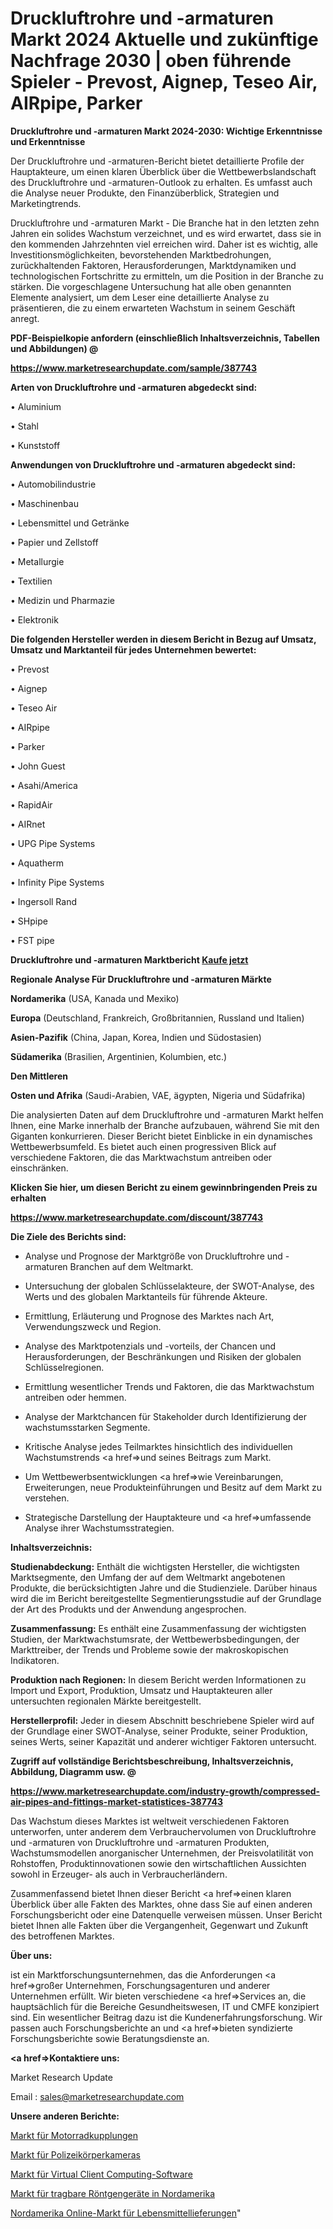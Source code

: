 # Druckluftrohre und -armaturen Markt 2024 Aktuelle und zukünftige Nachfrage 2030 | oben führende Spieler - Prevost, Aignep, Teseo Air, AIRpipe, Parker

<strong>Druckluftrohre und -armaturen Markt 2024-2030: Wichtige Erkenntnisse und Erkenntnisse</strong>

Der Druckluftrohre und -armaturen-Bericht bietet detaillierte Profile der Hauptakteure, um einen klaren Überblick über die Wettbewerbslandschaft des Druckluftrohre und -armaturen-Outlook zu erhalten. Es umfasst auch die Analyse neuer Produkte, den Finanzüberblick, Strategien und Marketingtrends.

Druckluftrohre und -armaturen Markt - Die Branche hat in den letzten zehn Jahren ein solides Wachstum verzeichnet, und es wird erwartet, dass sie in den kommenden Jahrzehnten viel erreichen wird. Daher ist es wichtig, alle Investitionsmöglichkeiten, bevorstehenden Marktbedrohungen, zurückhaltenden Faktoren, Herausforderungen, Marktdynamiken und technologischen Fortschritte zu ermitteln, um die Position in der Branche zu stärken. Die vorgeschlagene Untersuchung hat alle oben genannten Elemente analysiert, um dem Leser eine detaillierte Analyse zu präsentieren, die zu einem erwarteten Wachstum in seinem Geschäft anregt.



<strong><b>PDF-Beispielkopie anfordern (einschließlich Inhaltsverzeichnis, Tabellen und Abbildungen) @ </b></strong>

<strong><a href=https://www.marketresearchupdate.com/sample/387743>

<strong>https://www.marketresearchupdate.com/sample/387743</u></a></strong></strong>



<strong>Arten von Druckluftrohre und -armaturen abgedeckt sind:</strong>

• Aluminium

• Stahl

• Kunststoff



<strong>Anwendungen von Druckluftrohre und -armaturen abgedeckt sind:</strong>

• Automobilindustrie

• Maschinenbau

• Lebensmittel und Getränke

• Papier und Zellstoff

• Metallurgie

• Textilien

• Medizin und Pharmazie

• Elektronik



<strong>Die folgenden Hersteller werden in diesem Bericht in Bezug auf Umsatz, Umsatz und Marktanteil für jedes Unternehmen bewertet:</strong>

• Prevost

• Aignep

• Teseo Air

• AIRpipe

• Parker

• John Guest

• Asahi/America

• RapidAir

• AIRnet

• UPG Pipe Systems

• Aquatherm

• Infinity Pipe Systems

• Ingersoll Rand

• SHpipe

• FST pipe



<strong>Druckluftrohre und -armaturen Marktbericht <a href=https://www.marketresearchupdate.com/buynow/387743>Kaufe jetzt</a></strong>



<strong>Regionale Analyse Für Druckluftrohre und -armaturen Märkte</strong>



<strong>Nordamerika</strong> (USA, Kanada und Mexiko)



<strong>Europa</strong> (Deutschland, Frankreich, Großbritannien, Russland und Italien)



<strong>Asien-Pazifik</strong> (China, Japan, Korea, Indien und Südostasien)



<strong>Südamerika</strong> (Brasilien, Argentinien, Kolumbien, etc.)



<strong>Den Mittleren</strong> 

<strong>Osten und Afrika</strong> (Saudi-Arabien, VAE, ägypten, Nigeria und Südafrika)

Die analysierten Daten auf dem Druckluftrohre und -armaturen Markt helfen Ihnen, eine Marke innerhalb der Branche aufzubauen, während Sie mit den Giganten konkurrieren. Dieser Bericht bietet Einblicke in ein dynamisches Wettbewerbsumfeld. Es bietet auch einen progressiven Blick auf verschiedene Faktoren, die das Marktwachstum antreiben oder einschränken.



<strong>Klicken Sie hier, um diesen Bericht zu einem gewinnbringenden Preis zu erhalten
</strong>

<strong><a href=https://www.marketresearchupdate.com/discount/387743>https://www.marketresearchupdate.com/discount/387743</b></u></strong></a>



<strong>Die Ziele des Berichts sind:</strong>

- Analyse und Prognose der Marktgröße von Druckluftrohre und -armaturen Branchen auf dem Weltmarkt.

- Untersuchung der globalen Schlüsselakteure, der SWOT-Analyse, des Werts und des globalen Marktanteils für führende Akteure.

- Ermittlung, Erläuterung und Prognose des Marktes nach Art, Verwendungszweck und Region.

- Analyse des Marktpotenzials und -vorteils, der Chancen und Herausforderungen, der Beschränkungen und Risiken der globalen Schlüsselregionen.

- Ermittlung wesentlicher Trends und Faktoren, die das Marktwachstum antreiben oder hemmen.

- Analyse der Marktchancen für Stakeholder durch Identifizierung der wachstumsstarken Segmente.

- Kritische Analyse jedes Teilmarktes hinsichtlich des individuellen Wachstumstrends <a href=>und</a> seines Beitrags zum Markt.

- Um Wettbewerbsentwicklungen <a href=>wie</a> Vereinbarungen, Erweiterungen, neue Produkteinführungen und Besitz auf dem Markt zu verstehen.

- Strategische Darstellung der Hauptakteure und <a href=>umfas</a>sende Analyse ihrer Wachstumsstrategien.



<strong>Inhaltsverzeichnis:</strong>



<strong>Studienabdeckung:</strong> Enthält die wichtigsten Hersteller, die wichtigsten Marktsegmente, den Umfang der auf dem Weltmarkt angebotenen Produkte, die berücksichtigten Jahre und die Studienziele. Darüber hinaus wird die im Bericht bereitgestellte Segmentierungsstudie auf der Grundlage der Art des Produkts und der Anwendung angesprochen.



<strong>Zusammenfassung:</strong> Es enthält eine Zusammenfassung der wichtigsten Studien, der Marktwachstumsrate, der Wettbewerbsbedingungen, der Markttreiber, der Trends und Probleme sowie der makroskopischen Indikatoren.



<strong>Produktion nach Regionen:</strong> In diesem Bericht werden Informationen zu Import und Export, Produktion, Umsatz und Hauptakteuren aller untersuchten regionalen Märkte bereitgestellt.



<strong>Herstellerprofil:</strong> Jeder in diesem Abschnitt beschriebene Spieler wird auf der Grundlage einer SWOT-Analyse, seiner Produkte, seiner Produktion, seines Werts, seiner Kapazität und anderer wichtiger Faktoren untersucht.



<strong><b>Zugriff auf vollständige Berichtsbeschreibung, Inhaltsverzeichnis, Abbildung, Diagramm usw. @ </b></strong>

<strong><a href=https://www.marketresearchupdate.com/industry-growth/compressed-air-pipes-and-fittings-market-statistices-387743>https://www.marketresearchupdate.com/industry-growth/compressed-air-pipes-and-fittings-market-statistices-387743</a></strong>

Das Wachstum dieses Marktes ist weltweit verschiedenen Faktoren unterworfen, unter anderem dem Verbrauchervolumen von Druckluftrohre und -armaturen von Druckluftrohre und -armaturen Produkten, Wachstumsmodellen anorganischer Unternehmen, der Preisvolatilität von Rohstoffen, Produktinnovationen sowie den wirtschaftlichen Aussichten sowohl in Erzeuger- als auch in Verbraucherländern.

Zusammenfassend bietet Ihnen dieser Bericht <a href=>einen</a> klaren Überblick über alle Fakten des Marktes, ohne dass Sie auf einen anderen Forschungsbericht oder eine Datenquelle verweisen müssen. Unser Bericht bietet Ihnen alle Fakten über die Vergangenheit, Gegenwart und Zukunft des betroffenen Marktes.



<strong>Über uns:</strong>

 ist ein Marktforschungsunternehmen, das die Anforderungen <a href=>großer</a> Unternehmen, Forschungsagenturen und anderer Unternehmen erfüllt. Wir bieten verschiedene <a href=>Services</a> an, die hauptsächlich für die Bereiche Gesundheitswesen, IT und CMFE konzipiert sind. Ein wesentlicher Beitrag dazu ist die Kundenerfahrungsforschung. Wir passen auch Forschungsberichte an und <a href=>bieten</a> syndizierte Forschungsberichte sowie Beratungsdienste an.



<strong><a href=>Kontaktiere uns:</a></strong>

Market Research Update

Email : sales@marketresearchupdate.com



<strong>Unsere anderen Berichte:</strong>

<a href=https://www.linkedin.com/pulse/motorcycle-clutch-market-pointing-capture-largest>Markt für Motorradkupplungen</a>

<a href=https://www.linkedin.com/pulse/police-body-camera-market-size-industry-growth>Markt für Polizeikörperkameras</a>

<a href=https://www.linkedin.com/pulse/virtual-client-computing-software-market-size>Markt für Virtual Client Computing-Software</a>

<a href=https://www.linkedin.com/pulse/north-america-portable-x-ray-machine-market-growth-possibilities>Markt für tragbare Röntgengeräte in Nordamerika</a>

<a href=https://www.linkedin.com/pulse/north-america-online-food-grocery-delivery-market-i2kwf/>Nordamerika Online-Markt für Lebensmittellieferungen</a>"
